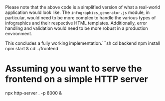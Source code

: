 Please note that the above code is a simplified version of what a real-world application would look like. The `infographics_generator.js` module, in particular, would need to be more complex to handle the various types of infographics and their respective HTML templates. Additionally, error handling and validation would need to be more robust in a production environment.

This concludes a fully working implementation.```sh
cd backend
npm install
npm start &
cd ../frontend
# Assuming you want to serve the frontend on a simple HTTP server
npx http-server . -p 8000 &
